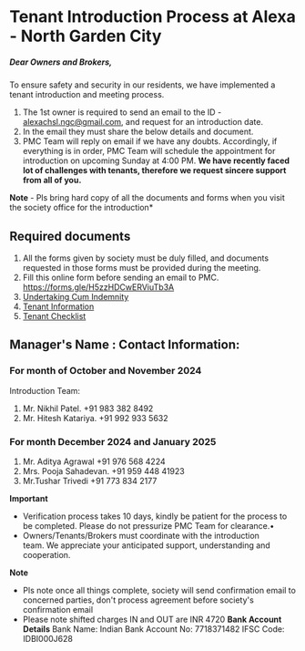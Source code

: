 # Tenant Introduction Process at Alexa - North Garden City

##### Dear Owners and Brokers, 
To ensure safety and security in our residents, we have implemented a tenant introduction and meeting process. 

1. The 1st owner is required to send an email to the ID - alexachsl.ngc@gmail.com, and request for an introduction date.
2. In the email they must share the below details and document.
3. PMC Team will reply on email if we have any doubts. Accordingly, if everything is in order, PMC Team will schedule the appointment for introduction on upcoming Sunday at 4:00 PM.
**We have recently faced lot of challenges with tenants, therefore we request sincere support from all of you.** 

**Note** - Pls bring hard copy of all the documents and forms when you visit the society office for the introduction* 

## Required documents
1. All the forms given by society must be duly filled, and documents requested in those forms must be provided during the meeting.
2. Fill this online form before sending an email to PMC. https://forms.gle/H5zzHDCwERViuTb3A
3. [Undertaking Cum Indemnity](./undertaking-cum-indemnity.pdf)
4. [Tenant Information](./tenant-information.pdf)
5. [Tenant Checklist](./tenant-checklist.pdf)

## Manager's Name : Contact Information: 
### For month of October and November 2024
Introduction Team:
  1. Mr. Nikhil Patel. +91 983 382 8492
  2. ⁠Mr. Hitesh Katariya. +91 992 933 5632
  
### For month December 2024 and January 2025 
1. Mr. Aditya Agrawal +91 976 568 4224
2. ⁠Mrs. Pooja Sahadevan. +91 959 448 41923
3. ⁠Mr.Tushar Trivedi +91 773 834 2177

**Important** 
- ⁠Verification process takes 10 days, kindly be patient for the process to be completed. Please do not pressurize PMC Team for clearance.•
- ⁠Owners/Tenants/Brokers must coordinate with the introduction team. We appreciate your anticipated support, understanding and cooperation.

**Note** 
- Pls note once all things complete, society will send confirmation email to concerned parties, don't process agreement before society's confirmation email
- Please note shifted charges IN and OUT are INR 4720
  **Bank Account Details**
  Bank Name: Indian Bank
  Account No: 7718371482
  IFSC Code: IDBI000J628

